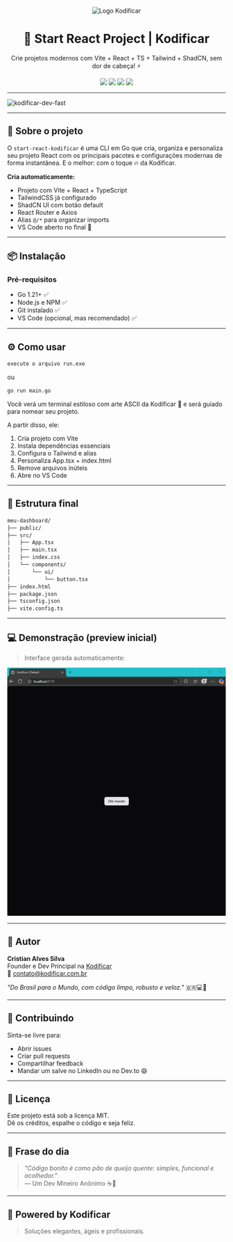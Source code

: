 <p align="center">
  <img src="./kodificar.png" alt="Logo Kodificar" width="150"/>
</p>

<h1 align="center">🚀 Start React Project | Kodificar</h1>

<p align="center">Crie projetos modernos com Vite + React + TS + Tailwind + ShadCN, sem dor de cabeça! ⚡</p>

<p align="center">
  <img src="https://img.shields.io/badge/Go-CLI-blue?logo=go&logoColor=white" />
  <img src="https://img.shields.io/badge/Vite-Ready-purple?logo=vite&logoColor=white" />
  <img src="https://img.shields.io/badge/React-TypeScript-blue?logo=react&logoColor=white" />
  <img src="https://img.shields.io/badge/Made%20with-Kodificar-00c853?style=flat&logo=vercel&logoColor=white" />
</p>

---

![kodificar-dev-fast](https://user-images.githubusercontent.com/74038190/225813708-98b745f2-7d22-48cf-9150-083f1b00d6c9.gif)

---

## 🧠 Sobre o projeto

O `start-react-kodificar` é uma CLI em Go que cria, organiza e personaliza seu projeto React com os principais pacotes e configurações modernas de forma instantânea. E o melhor: com o toque 🔥 da Kodificar.

**Cria automaticamente:**

- Projeto com Vite + React + TypeScript
- TailwindCSS já configurado
- ShadCN UI com botão default
- React Router e Axios
- Alias `@/*` para organizar imports
- VS Code aberto no final 🍻

---

## 📦 Instalação

### Pré-requisitos

- Go 1.21+ ✅
- Node.js e NPM ✅
- Git instalado ✅
- VS Code (opcional, mas recomendado) ✅

---

## ⚙️ Como usar
```bash
execute o arquivo run.exe
```
 ou
 
```bash
go run main.go
```

Você verá um terminal estiloso com arte ASCII da Kodificar 🐎 e será guiado para nomear seu projeto.

A partir disso, ele:

1. Cria projeto com Vite
2. Instala dependências essenciais
3. Configura o Tailwind e alias
4. Personaliza App.tsx + index.html
5. Remove arquivos inúteis
6. Abre no VS Code

---

## 🧪 Estrutura final

```bash
meu-dashboard/
├── public/
├── src/
│   ├── App.tsx
│   ├── main.tsx
│   ├── index.css
│   └── components/
│       └── ui/
│           └── button.tsx
├── index.html
├── package.json
├── tsconfig.json
├── vite.config.ts
```

---

## 💻 Demonstração (preview inicial)

> Interface gerada automaticamente:

<p align="center">
  <img src="./preview.png" alt="Preview App Kodificar" width="600"/>
</p>

---

## 🧔 Autor

**Cristian Alves Silva**  
Founder e Dev Principal na [Kodificar](https://kodificar.com.br)  
📧 contato@kodificar.com.br

_"Do Brasil para o Mundo, com código limpo, robusto e veloz."_ 🇧🇷💻🐎

---

## 🤝 Contribuindo

Sinta-se livre para:

- Abrir issues
- Criar pull requests
- Compartilhar feedback
- Mandar um salve no LinkedIn ou no Dev.to 😄

---

## 🪪 Licença

Este projeto está sob a licença MIT.  
Dê os créditos, espalhe o código e seja feliz.

---

## 💬 Frase do dia

> _"Código bonito é como pão de queijo quente: simples, funcional e acolhedor."_  
> — Um Dev Mineiro Anônimo ☕🧀

---

## 🐎 Powered by Kodificar

> Soluções elegantes, ágeis e profissionais.

